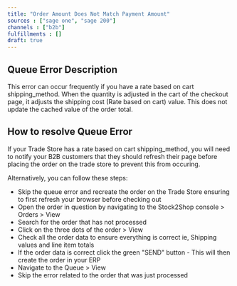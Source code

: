 ```yaml
---
title: "Order Amount Does Not Match Payment Amount"
sources : ["sage one", "sage 200"]
channels : ["b2b"]
fulfillments : []
draft: true
---
```


## Queue Error Description
This error can occur frequently if you have a rate based on cart shipping_method. 
When the quantity is adjusted in the cart of the checkout page, it adjusts the shipping cost (Rate based on cart) value. 
This does not update the cached value of the order total.

## How to resolve Queue Error
If your Trade Store has a rate based on cart shipping_method, you will need to notify your B2B customers that they should refresh their page before placing the order on the trade store to prevent this from occuring.

Alternatively, you can follow these steps:
- Skip the queue error and recreate the order on the Trade Store ensuring to first refresh your browser before checking out
- Open the order in question by navigating to the Stock2Shop console > Orders > View
- Search for the order that has not processed 
- Click on the three dots of the order > View
- Check all the order data to ensure everything is correct ie, Shipping values and line item totals
- If the order data is correct click the green "SEND" button - This will then create the order in your ERP
- Navigate to the Queue > View 
- Skip the error related to the order that was just processed